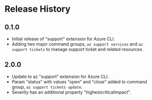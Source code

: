 Release History
===============

0.1.0
-----

* Initial release of "support" extension for Azure CLI.
* Adding two major command groups, `az support services` and `az support tickets` to manage support ticket and related resources.

2.0.0
-----

* Update to az "support" extension for Azure CLI.
* Param "status" with values "open" and "close" added to command group, `az support tickets update`.
* Severity has an additional property "highestcriticalimpact".

